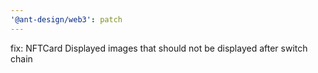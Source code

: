 ```yaml
---
'@ant-design/web3': patch
---
```


fix: NFTCard Displayed images that should not be displayed after switch chain
